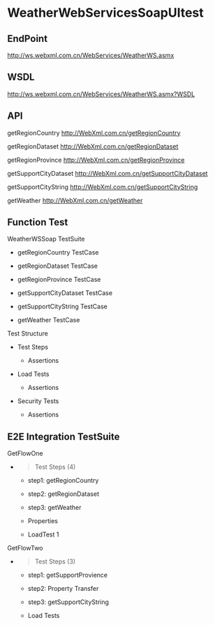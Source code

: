 # WeatherWebServicesSoapUItest

## EndPoint

http://ws.webxml.com.cn/WebServices/WeatherWS.asmx 


## WSDL

http://ws.webxml.com.cn/WebServices/WeatherWS.asmx?WSDL


## API

getRegionCountry		http://WebXml.com.cn/getRegionCountry

getRegionDataset		http://WebXml.com.cn/getRegionDataset

getRegionProvince		http://WebXml.com.cn/getRegionProvince

getSupportCityDataset		http://WebXml.com.cn/getSupportCityDataset

getSupportCityString	  http://WebXml.com.cn/getSupportCityString

getWeather		http://WebXml.com.cn/getWeather


## Function Test 
WeatherWSSoap TestSuite 

  - getRegionCountry TestCase

  - getRegionDataset TestCase
  
  - getRegionProvince TestCase
  
  - getSupportCityDataset TestCase
  
  - getSupportCityString TestCase
  
  - getWeather TestCase
  
Test Structure
  
  - Test Steps 
  
    - Assertions 
  
  - Load Tests
  
    - Assertions 
  
  - Security Tests
  
    - Assertions 
    
    
## E2E Integration TestSuite

GetFlowOne

- > Test Steps (4)
  
  - step1: getRegionCountry
  
  - step2: getRegionDataset
  
  - step3: getWeather
  
  - Properties
  
  - LoadTest 1
  
GetFlowTwo

- > Test Steps (3)

  - step1: getSupportProvience
  
  - step2: Property Transfer
  
  - step3: getSupportCityString

  - Load Tests

